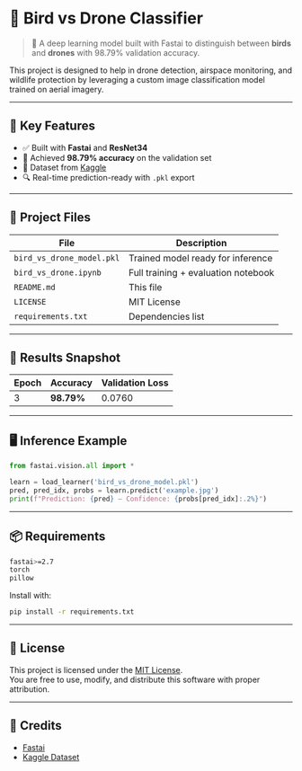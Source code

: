 # 🦅 Bird vs Drone Classifier

> 🧠 A deep learning model built with Fastai to distinguish between **birds** and **drones** with 98.79% validation accuracy.

This project is designed to help in drone detection, airspace monitoring, and wildlife protection by leveraging a custom image classification model trained on aerial imagery.

---

## 🚀 Key Features

- ✅ Built with **Fastai** and **ResNet34**
- 🎯 Achieved **98.79% accuracy** on the validation set
- 📁 Dataset from [Kaggle](https://www.kaggle.com/datasets/harshwalia/birds-vs-drone-dataset)
- 🔍 Real-time prediction-ready with `.pkl` export

---

## 📂 Project Files

| File                     | Description                             |
|--------------------------|-----------------------------------------|
| `bird_vs_drone_model.pkl`| Trained model ready for inference       |
| `bird_vs_drone.ipynb`    | Full training + evaluation notebook     |
| `README.md`              | This file                               |
| `LICENSE`                | MIT License                             |
| `requirements.txt`       | Dependencies list                       |

---

## 🧪 Results Snapshot

| Epoch | Accuracy  | Validation Loss |
|-------|-----------|------------------|
| 3     | **98.79%** | 0.0760          |

---

## 🖥️ Inference Example

```python
from fastai.vision.all import *

learn = load_learner('bird_vs_drone_model.pkl')
pred, pred_idx, probs = learn.predict('example.jpg')
print(f"Prediction: {pred} — Confidence: {probs[pred_idx]:.2%}")
```

---

## 📦 Requirements

```bash
fastai>=2.7
torch
pillow
```

Install with:

```bash
pip install -r requirements.txt
```

---

## 📖 License

This project is licensed under the [MIT License](LICENSE).  
You are free to use, modify, and distribute this software with proper attribution.

---

## 🙌 Credits

- [Fastai](https://www.fast.ai/)
- [Kaggle Dataset](https://www.kaggle.com/datasets/harshwalia/birds-vs-drone-dataset)
